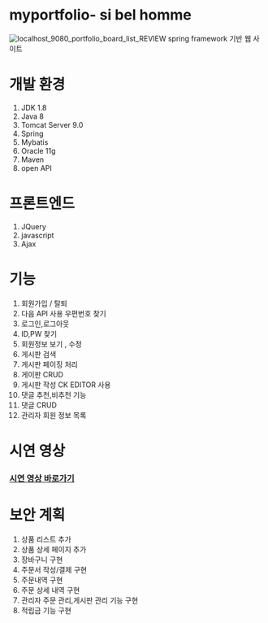 # myportfolio- si bel homme
![localhost_9080_portfolio_board_list_REVIEW](https://user-images.githubusercontent.com/57340601/79757036-7a452780-8356-11ea-86e6-c8c97c297be5.png)
spring framework 기반 웹 사이트


# 개발 환경
1. JDK 1.8
2. Java 8
3. Tomcat Server 9.0
4. Spring
5. Mybatis
6. Oracle 11g 
7. Maven
8. open API 

# 프론트엔드
1. JQuery
2. javascript
3. Ajax


# 기능

1. 회원가입 / 탈퇴
2. 다음 API 사용 우편번호 찾기
3. 로그인,로그아웃
4. ID,PW 찾기
5. 회원정보 보기 , 수정
6. 게시판 검색
7. 게시판 페이징 처리
8. 게이판 CRUD
9. 게시판 작성 CK EDITOR 사용
10. 댓글 추천,비추천 기능
11. 댓글 CRUD
12. 관리자 회원 정보 목록

# 시연 영상
### [시연 영상 바로가기][youtubelink]

[youtubelink]: https://www.youtube.com/watch?v=pCJG-2w-MXA "Go youtube"

# 보안 계획
1. 상품 리스트 추가
2. 상품 상세 페이지 추가
3. 장바구니 구현
4. 주문서 작성/결제 구현
5. 주문내역 구현
6. 주문 상세 내역 구현
7. 관리자 주문 관리,게시판 관리 기능 구현
8. 적립금 기능 구현
